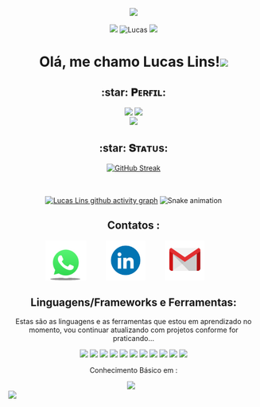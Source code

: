 <p align="center">
<img src="https://pbs.twimg.com/media/DfXctTFXcAEvpum.jpg" height="300"/>
</p>

<p align="center">
  <img src="https://github.com/TheDudeThatCode/TheDudeThatCode/blob/master/Assets/gandalf_parrot.gif" width="40px">
  <img title="Lucas" src="https://img.shields.io/badge/Lucas Lins-black?colorA=red&style=for-the-badge"></a>
  <img src="https://github.com/TheDudeThatCode/TheDudeThatCode/blob/master/Assets/gandalf_parrot.gif" width="40px">
</p>

<div align="center">
  <h1>Olá, me chamo Lucas Lins!<img src="https://github.com/TheDudeThatCode/TheDudeThatCode/blob/master/Assets/Hi.gif" width="29px"></h1>
</div>
    
    
<section align="center">
 <h1 align="center"> :star: 𝐏ᴇʀғɪʟ:</h1>
  <img height = "209em" src="https://github-readme-stats.vercel.app/api?username=LucasLIOM&show_icons=true&theme=radical"/>
  <img height = "209em" src="https://github-readme-stats.vercel.app/api/top-langs/?username=LucasLIOM&layout=compact&langs_count=7&theme=radical"/><br>
  <img height = "209em" src="https://github-readme-stats.vercel.app/api/pin/?username=LucasLIOM&repo=github-readme-stats&cache_seconds=86400&theme=radical"/>
  
 <h1 align="center"> :star: 𝐒ᴛᴀᴛᴜs: </h1>

[![GitHub Streak](https://github-readme-streak-stats.herokuapp.com?user=LucasLIOM&theme=radical&locale=pt-br&date_format=j%20M%5B%20Y%5D)](https://git.io/streak-stats)<br><br><br><a href="http://www.github.com/LucasLIOM">
  
[![Lucas Lins github activity graph](https://activity-graph.herokuapp.com/graph?username=LucasLIOM&theme=react-dark)](https://github.com/ashutosh00710/github-readme-activity-graph)
![Snake animation](https://github.com/LucasLIOM/LucasLIOM/blob/output/github-contribution-grid-snake.svg)
</section>
 

<div align = "center">
    <h2 align="center">Contatos : </h2>
    <a href="https://wa.me/5547984733124?text=Olá Lucas Lins, tudo bem? :smile:" target="_blank"><img height="80"src="https://github.com/LeandroDukievicz/LeandroDukievicz/blob/main/gifs/contact.gif" target="_blank"></a>&ensp;&ensp;&ensp;&ensp;&ensp;
    <a href="https://www.linkedin.com/in/lucas-lins-942044250/" target="_blank"><img height="80" src="https://github.com/LeandroDukievicz/LeandroDukievicz/blob/main/gifs/in.gif" target="_blank"></a>&ensp;&ensp;&ensp;&ensp;&ensp;
    <a href="mailto:lucas.linz@outlook.com.br" target="_blank"><img height="80"src="https://github.com/LeandroDukievicz/LeandroDukievicz/blob/main/gifs/mail.gif" target="_blank"></a>&ensp;&ensp;&ensp;&ensp;&ensp;
</div>

<section align="center">
   <h2>Linguagens/Frameworks e Ferramentas:</h2>
   <p>Estas são as linguagens e as ferramentas que estou em aprendizado no momento, vou continuar atualizando com projetos conforme for praticando...</p>
   <img height = "80" src="https://cdn.jsdelivr.net/gh/devicons/devicon/icons/html5/html5-original.svg" />    
   <img height = "80" src="https://cdn.jsdelivr.net/gh/devicons/devicon/icons/css3/css3-original.svg" />
   <img height = "80" src="https://cdn.jsdelivr.net/gh/devicons/devicon/icons/typescript/typescript-original.svg" />
   <img height = "80" src="https://cdn.jsdelivr.net/gh/devicons/devicon/icons/javascript/javascript-original.svg" />
   <img height = "80" src="https://cdn.jsdelivr.net/gh/devicons/devicon/icons/angularjs/angularjs-original.svg" />
   <img height = "80" src="https://cdn.jsdelivr.net/gh/devicons/devicon/icons/nodejs/nodejs-original.svg" />
   <img height = "80" src="https://cdn.jsdelivr.net/gh/devicons/devicon/icons/react/react-original.svg" />
   <img height = "80" src="https://cdn.jsdelivr.net/gh/devicons/devicon/icons/git/git-original.svg" />
   <img height = "80" src="https://cdn.jsdelivr.net/gh/devicons/devicon/icons/android/android-original.svg" />
   <img height = "80" src="https://cdn.jsdelivr.net/gh/devicons/devicon/icons/java/java-original.svg" />
   <img height = "80" src="https://cdn.jsdelivr.net/gh/devicons/devicon/icons/spring/spring-original.svg" />
</section>

<section align="center">
  <p>Conhecimento Básico em : </p>
  <img  height = "80"src="https://cdn.jsdelivr.net/gh/devicons/devicon/icons/mysql/mysql-original.svg" /> &ensp;
</section>

<img src="https://thumbs.gfycat.com/TautHauntingKangaroo-size_restricted.gif">
</div>
